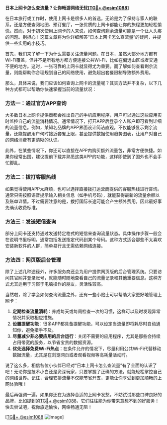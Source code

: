 **日本上网卡怎么查流量？让你畅游网络无忧[[TG💪+ @esim1088](https://t.me/s/esim1088)]**

在日本旅行或工作时，使用上网卡是很多人的首选。无论是为了保持与家人的联系，还是方便查阅地图、预订餐厅，一张优质的上网卡都能让你的旅程更加轻松愉快。然而，对于初次使用上网卡的人来说，如何查询剩余流量可能是一个让人头疼的问题。别担心！这篇文章将为你详细解答“日本上网卡怎么查流量”的疑问，并提供一些实用的小技巧。

首先，我们来了解一下为什么需要关注流量问题。在日本，虽然大部分地方都有Wi-Fi覆盖，但并不是所有地方都方便连接公共Wi-Fi，比如在偏远山区或者交通不便的地方。这时，一张可靠的上网卡就显得尤为重要。而了解如何查看剩余流量，则能帮助你合理规划自己的网络使用，避免超出套餐限制导致额外费用。

那么，具体来说，我们应该如何查询上网卡的流量呢？其实方法并不复杂，以下几种方式都可以帮助你快速掌握当前的流量状况：

### 方法一：通过官方APP查询

大多数日本上网卡提供商都会推出自己的手机应用程序，用户可以通过这些应用实时监控自己的流量消耗情况。通常情况下，打开APP后登录个人账户即可看到详细的流量信息。例如，某知名品牌的APP界面设计简洁直观，不仅能够显示剩余流量，还能提醒用户何时接近套餐上限，甚至提供数据使用趋势图表，让用户对自己的网络消费有更清晰的认识。

此外，在某些情况下，你还可以直接在APP内购买额外流量包，非常方便快捷。如果你经常出国，建议提前下载并熟悉这类APP的功能，这样即使到了国外也不会手忙脚乱。

### 方法二：拨打客服热线

如果觉得使用APP太麻烦，也可以选择直接拨打运营商提供的客服热线进行咨询。通常只需按照语音提示输入相关信息（如手机号码），就能获得最新的流量余额以及账单详情。不过需要注意的是，拨打国际长途可能会产生额外费用，因此最好事先确认收费标准。

### 方法三：发送短信查询

部分上网卡还支持通过发送特定格式的短信来查询流量状态。具体操作步骤一般会在说明书里标明，通常包括发送指定代码到某个号码。这种方式适合那些不太喜欢安装新软件的人群，简单易行且无需依赖网络连接。

### 方法四：网页版后台管理

除了上述几种途径外，许多服务商还会为用户提供网页版的后台管理系统。只要访问其官网并登录账号，就能随时随地查看自己的流量记录和其他重要信息。这种方式尤其适用于习惯于电脑操作的朋友，灵活性较高。

当然啦，除了学会如何查询流量之外，还有一些小贴士可以帮助大家更好地管理上网卡：

1. **定期检查流量消耗**：养成每天或每周检查一次的习惯，这样可以及时发现异常情况并采取相应措施。
2. **设置提醒功能**：很多APP都具备提醒功能，可以设定当流量即将耗尽时自动通知你，避免措手不及。
3. **尽量减少非必要应用的后台运行**：关闭不需要的应用程序，尤其是那些会持续占用带宽的服务，以节省宝贵的数据资源。
4. **优先选择免费Wi-Fi热点**：在条件允许的情况下，尽量利用公共Wi-Fi代替移动数据流量，尤其是在浏览网页或者观看视频等高耗量活动时。

说了这么多，相信各位小伙伴已经对“日本上网卡怎么查流量”有了全面的认识了吧！无论你是技术小白还是资深玩家，只要掌握了正确的方法，就能轻松掌控自己的网络世界。记住，合理安排流量不仅能节省开支，更能让你享受到更加顺畅的上网体验哦！

最后再强调一遍，如果你还在为选择合适的上网卡发愁，不妨试试那些口碑良好的品牌，比如提到的[TG💪+ @esim1088](https://t.me/s/esim1088)，它们往往能为你带来意想不到的好服务！快去尝试吧，祝你旅途愉快，网络畅通无阻！

[[TG💪+ @esim1088](https://t.me/s/esim1088) ![Image](https://i.postimg.cc/4NQfJmqS/Snipaste-2025-05-13-00-14-12.png)]